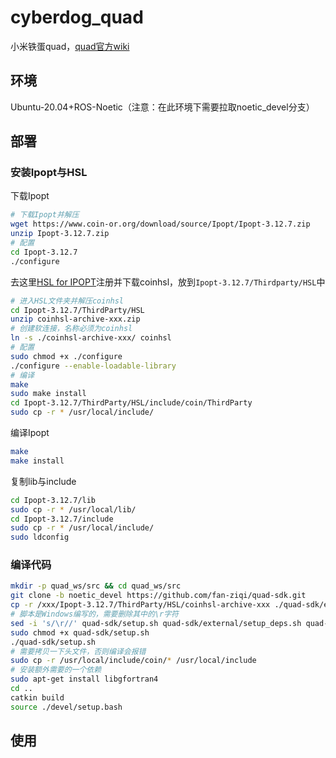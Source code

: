 # cyberdog_quad

小米铁蛋quad，[quad官方wiki](https://github.com/robomechanics/quad-sdk/wiki/)

## 环境

Ubuntu-20.04+ROS-Noetic（注意：在此环境下需要拉取noetic_devel分支）

## 部署

### 安装Ipopt与HSL

下载Ipopt

```bash
# 下载Ipopt并解压
wget https://www.coin-or.org/download/source/Ipopt/Ipopt-3.12.7.zip 
unzip Ipopt-3.12.7.zip 
# 配置
cd Ipopt-3.12.7
./configure
```

去这里[HSL for IPOPT](http://www.hsl.rl.ac.uk/ipopt/)注册并下载coinhsl，放到`Ipopt-3.12.7/Thirdparty/HSL`中

```bash
# 进入HSL文件夹并解压coinhsl
cd Ipopt-3.12.7/ThirdParty/HSL
unzip coinhsl-archive-xxx.zip
# 创建软连接，名称必须为coinhsl
ln -s ./coinhsl-archive-xxx/ coinhsl
# 配置
sudo chmod +x ./configure
./configure --enable-loadable-library
# 编译
make
sudo make install
cd Ipopt-3.12.7/ThirdParty/HSL/include/coin/ThirdParty
sudo cp -r * /usr/local/include/
```

编译Ipopt

```bash
make
make install
```

复制lib与include

```bash
cd Ipopt-3.12.7/lib
sudo cp -r * /usr/local/lib/ 
cd Ipopt-3.12.7/include
sudo cp -r * /usr/local/include/ 
sudo ldconfig
```

### 编译代码

```bash
mkdir -p quad_ws/src && cd quad_ws/src
git clone -b noetic_devel https://github.com/fan-ziqi/quad-sdk.git
cp -r /xxx/Ipopt-3.12.7/ThirdParty/HSL/coinhsl-archive-xxx ./quad-sdk/external/ipopt/coinhsl
# 脚本是Windows编写的，需要删除其中的\r字符
sed -i 's/\r//' quad-sdk/setup.sh quad-sdk/external/setup_deps.sh quad-sdk/quad_simulator/setup_deps.sh
sudo chmod +x quad-sdk/setup.sh 
./quad-sdk/setup.sh 
# 需要拷贝一下头文件，否则编译会报错
sudo cp -r /usr/local/include/coin/* /usr/local/include
# 安装额外需要的一个依赖
sudo apt-get install libgfortran4
cd ..
catkin build
source ./devel/setup.bash
```

## 使用

```bash

```